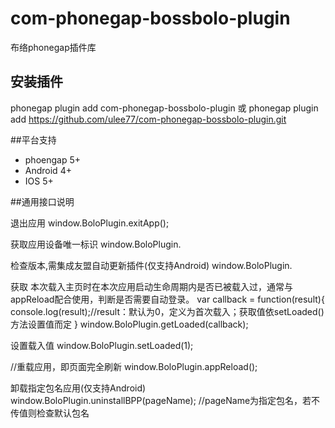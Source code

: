 # com-phonegap-bossbolo-plugin
布络phonegap插件库


## 安装插件
phonegap plugin add com-phonegap-bossbolo-plugin
或
phonegap plugin add https://github.com/ulee77/com-phonegap-bossbolo-plugin.git

##平台支持
- phoengap 5+
- Android 4+
- IOS 5+

##通用接口说明

退出应用
window.BoloPlugin.exitApp();

获取应用设备唯一标识
window.BoloPlugin.

检查版本,需集成友盟自动更新插件(仅支持Android)
window.BoloPlugin.

获取 本次载入主页时在本次应用启动生命周期内是否已被载入过，通常与appReload配合使用，判断是否需要自动登录。
var callback = function(result){
    console.log(result);//result：默认为0，定义为首次载入；获取值依setLoaded()方法设置值而定
}
window.BoloPlugin.getLoaded(callback);

设置载入值
window.BoloPlugin.setLoaded(1);

//重载应用，即页面完全刷新
window.BoloPlugin.appReload();

卸载指定包名应用(仅支持Android)
window.BoloPlugin.uninstallBPP(pageName); //pageName为指定包名，若不传值则检查默认包名


